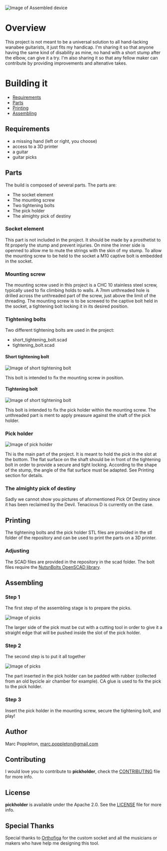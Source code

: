 ![Image of Assembled device](images/assembled_kit.jpeg)

# Overview

This project is not meant to be a universal solution to all hand-lacking wanabee guitarists, it just fits my handicap. I'm sharing it so that anyone having the same kind of disability as mine, no hand with a short stump after the elbow, can give it a try. I'm also sharing it so that any fellow maker can contribute by providing improvements and altenative takes.



# Building it

* [Requirements](#Requirements)
* [Parts](#Parts)
* [Printing](#Printing)
* [Assembling](#Assembling)


## Requirements

* a missing hand (left or right, you choose)
* access to a 3D printer
* a guitar
* guitar picks

## Parts

The build is composed of several parts. The parts are:

* The socket element
* The mounting screw
* Two tightening bolts
* The pick holder
* The almighty pick of destiny

### Socket element

This part is not included in the project. It should be made by a prosthetist to fit properly the stump and prevent injuries. On mine the inner side is openned to allow me to mute the strings with the skin of my stump.
To allow the mounting screw to be held to the socket a M10 captive bolt is embedded in the socket.

### Mounting screw

The mounting screw used in this project is a CHC 10 stainless steel screw, typically used to fix climbing holds to walls. A 7mm unthreaded hole is drilled across the unthreaded part of the screw, just above the limit of the threading.
The mounting screw is to be screwed to the captive bolt held in the socket, a tightening bolt locking it in its desired position.

### Tightening bolts

Two different tightening bolts are used in the project:

* short\_tightening\_bolt.scad
* tightening_bolt.scad

#### Short tightening bolt

![Image of short tightening bolt](images/short_tightening_bolt.png)

This bolt is intended to fix the mounting screw in position.

#### Tightening bolt

![Image of short tightening bolt](images/tightening_bolt.png)

This bolt is intended to fix the pick holder within the mounting screw. The unthreaded part is ment to apply preasure against the shaft of the pick holder.

### Pick holder

![Image of pick holder](images/pick_holder.png)
 
Thi is the main part of the project. It is meant to hold the pick in the slot at the bottom. The flat surface on the shaft should be in front of the tightening bolt in order to provide a secure and tight locking. According to the shape of the stump, the angle of the flat surface must be adapted. See Printing section for details.  

### The almighty pick of destiny

Sadly we cannot show you pictures of aformentioned Pick Of Destiny since it has been reclaimed by the Devil. Tenacious D is currently on the case.


## Printing

The tightening bolts and the pick holder STL files are provided in the stl folder of the repository and can be used to print the parts on a 3D printer.

### Adjusting

The SCAD files are provided in the repository in the scad folder. The bolt files require the [NutsnBolts OpenSCAD library](https://github.com/JohK/nutsnbolts).

## Assembling

### Step 1

The first step of the assembling stage is to prepare the picks.

![Image of picks](images/assembling_1.jpg)

The larger side of the pick must be cut with a cutting tool in order to give it a straight edge that will be pushed inside the slot of the pick holder.

### Step 2

The second step is to put it all together

![Image of picks](images/assembling_2.jpg)
 
The part inserted in the pick holder can be padded with rubber (collected from an old bycicle air chamber for example). CA glue is used to fix the pick to the pick holder.

### Step 3

Insert the pick holder in the mounting screw, secure the tightening bolt, and play!


## Author

Marc Poppleton, marc.poppleton@gmail.com

## Contributing

I would love you to contribute to **pickholder**, check the [CONTRIBUTING](https://github.com/marcpoppleton/pickholder/blob/master/CONTRIBUTING.md) file for more info.

## License

**pickholder** is available under the Apache 2.0. See the [LICENSE](https://github.com/marcpoppleton/pickholder/blob/master/LICENSE) file for more info.

## Special Thanks
Special thanks to [Orthofiga](http://www.orthofiga.com/) for the custom socket and all the musicians or makers who have help me designing this tool.
